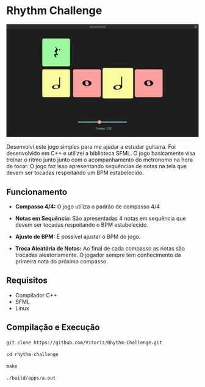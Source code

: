 # Rhythm Challenge


![gameplay](res/video/demo.gif)

Desenvolvi este jogo simples para me ajudar a estudar guitarra. Foi desenvolvido em C++ e utilizei a biblioteca SFML. O jogo basicamente visa treinar o ritmo junto junto com o acompanhamento do metronomo na hora de tocar. O jogo faz isso apresentando sequências de notas na tela que devem ser tocadas respeitando um BPM estabelecido.


## Funcionamento

- **Compasso 4/4:** O jogo utiliza o padrão de compasso 4/4

- **Notas em Sequência:** São apresentadas 4 notas em sequência que devem ser tocadas respeitando o BPM estabelecido.

- **Ajuste de BPM:** É possível ajustar o BPM do jogo.

- **Troca Aleatória de Notas:** Ao final de cada compasso as notas são trocadas aleatoriamente.  O jogador sempre tem conhecimento da primeira nota do próximo compasso.

## Requisitos

- Compilador C++
- SFML
- Linux

## Compilação e Execução

   
  
`git clone https://github.com/VitorTz/Rhythm-Challenge.git`


`cd rhythm-challenge`

`make`

`./build/apps/a.out`


